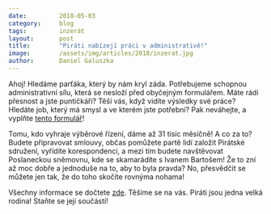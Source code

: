 ```yaml
---
date:         2018-05-03
category:     blog
tags:         inzerát
layout:       post
title:        "Piráti nabízejí práci v administrativě!"
image:        /assets/img/articles/2018/inzerat.jpg
author:       Daniel Galuszka
---
```


Ahoj! Hledáme parťáka, který by nám kryl záda. Potřebujeme schopnou administrativní sílu, která se nesloží před obyčejným formulářem. Máte rádi přesnost a jste puntičkáři? Těší vás, když vidíte výsledky své práce? Hledáte job, který má smysl a ve kterém jste potřební? Pak neváhejte, a vyplňte [tento formulář](https://airtable.com/shrmvAqKj7gPe46ec)! 

Tomu, kdo vyhraje výběrové řízení, dáme až 31 tisíc měsíčně! A co za to? Budete připravovat smlouvy, občas pomůžete partě lidí založit Pirátské sdružení, vyřídíte korespondenci, a mezi tím budete navštěvovat Poslaneckou sněmovnu, kde se skamarádíte s Ivanem Bartošem! Že to zní až moc dobře a jednoduše na to, aby to byla pravda? No, přesvědčit se můžete jen tak, že do toho skočíte rovnýma nohama!

Všechny informace se dočtete [zde](https://forum.pirati.cz/viewtopic.php?f=572&t=41154). Těšíme se na vás. Piráti jsou jedna velká rodina! Staňte se její součástí!

